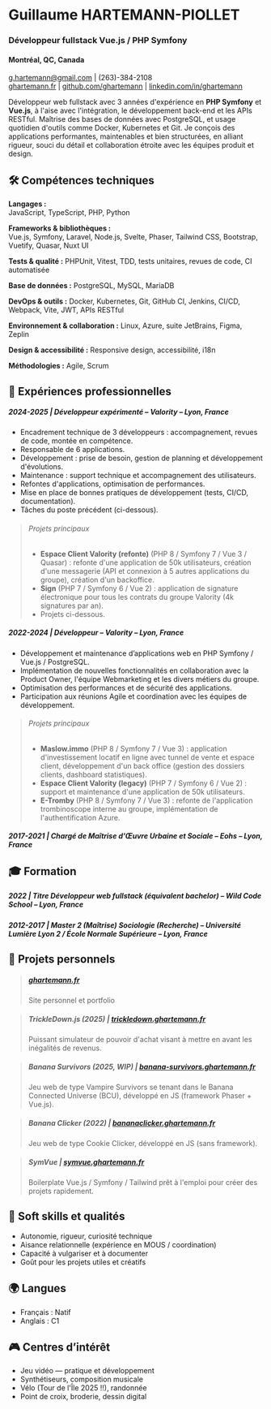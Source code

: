 # Guillaume HARTEMANN-PIOLLET

### Développeur fullstack Vue.js / PHP Symfony
#### Montréal, QC, Canada
g.hartemann@gmail.com  |  (263)-384-2108  
[ghartemann.fr](https://ghartemann.fr)  |  [github.com/ghartemann](https://github.com/ghartemann)  |  [linkedin.com/in/ghartemann](https://www.linkedin.com/in/ghartemann)

Développeur web fullstack avec 3 années d'expérience en **PHP Symfony** et **Vue.js**, à l'aise avec l'intégration, le développement back-end et les APIs RESTful. Maîtrise des bases de données avec PostgreSQL, et usage quotidien d'outils comme Docker, Kubernetes et Git.
Je conçois des applications performantes, maintenables et bien structurées, en alliant rigueur, souci du détail et collaboration étroite avec les équipes produit et design.


## 🛠️ Compétences techniques

**Langages :**  
JavaScript, TypeScript, PHP, Python  

**Frameworks & bibliothèques :**  
Vue.js, Symfony, Laravel, Node.js, Svelte, Phaser, Tailwind CSS, Bootstrap, Vuetify, Quasar, Nuxt UI  

**Tests & qualité :**
PHPUnit, Vitest, TDD, tests unitaires, revues de code, CI automatisée  

**Base de données :**
PostgreSQL, MySQL, MariaDB  

**DevOps & outils :**
Docker, Kubernetes, Git, GitHub CI, Jenkins, CI/CD, Webpack, Vite, JWT, APIs RESTful  

**Environnement & collaboration :**
Linux, Azure, suite JetBrains, Figma, Zeplin  

**Design & accessibilité :**
Responsive design, accessibilité, i18n  

**Méthodologies :**
Agile, Scrum  


## 💼 Expériences professionnelles

##### 2024-2025  |  Développeur expérimenté – Valority – Lyon, France
- Encadrement technique de 3 développeurs : accompagnement, revues de code, montée en compétence.
- Responsable de 6 applications.
- Développement : prise de besoin, gestion de planning et développement d'évolutions.
- Maintenance : support technique et accompagnement des utilisateurs.
- Refontes d'applications, optimisation de performances.
- Mise en place de bonnes pratiques de développement (tests, CI/CD, documentation).
- Tâches du poste précédent (ci-dessous).

>###### Projets principaux
>- **Espace Client Valority (refonte)** (PHP 8 / Symfony 7 / Vue 3 / Quasar) : refonte d'une application de 50k utilisateurs, création d'une messagerie (API et connexion à 5 autres applications du groupe), création d'un backoffice.
>- **Sign** (PHP 7 / Symfony 6 / Vue 2) : application de signature électronique pour tous les contrats du groupe Valority (4k signatures par an).
>- Projets ci-dessous.

##### 2022-2024  |  Développeur – Valority – Lyon, France
- Développement et maintenance d’applications web en PHP Symfony / Vue.js / PostgreSQL.
- Implémentation de nouvelles fonctionnalités en collaboration avec la Product Owner, l'équipe Webmarketing et les divers métiers du groupe.
- Optimisation des performances et de sécurité des applications.
- Participation aux réunions Agile et coordination avec les équipes de développement.

>###### Projets principaux
>- **Maslow.immo** (PHP 8 / Symfony 7 / Vue 3) : application d'investissement locatif en ligne avec tunnel de vente et espace client, développement d'un back office (gestion des dossiers clients, dashboard statistiques).
>- **Espace Client Valority (legacy)** (PHP 7 / Symfony 6 / Vue 2) : support et maintenance d'une application de 50k utilisateurs.
>- **E-Tromby** (PHP 8 / Symfony 7 / Vue 3) : refonte de l'application trombinoscope interne au groupe, implémentation de l'authentification Azure.

##### 2017-2021  |  Chargé de Maîtrise d'Œuvre Urbaine et Sociale – Eohs – Lyon, France


## 🎓 Formation

##### 2022  |  Titre Développeur web fullstack (équivalent bachelor) – Wild Code School – Lyon, France
##### 2012-2017  |  Master 2 (Maîtrise) Sociologie (Recherche) – Université Lumière Lyon 2 / École Normale Supérieure – Lyon, France


## 🧪 Projets personnels

>##### [ghartemann.fr](https://ghartemann.fr)
>Site personnel et portfolio

>##### TrickleDown.js (2025) | [trickledown.ghartemann.fr](https://trickledown.ghartemann.fr)
>Puissant simulateur de pouvoir d'achat visant à mettre en avant les inégalités de revenus.

>##### Banana Survivors (2025, WIP) | [banana-survivors.ghartemann.fr](https://banana-survivors.ghartemann.fr)
>Jeu web de type Vampire Survivors se tenant dans le Banana Connected Universe (BCU), développé en JS (framework Phaser + Vue.js).

>##### Banana Clicker (2022) | [bananaclicker.ghartemann.fr](https://bananaclicker.ghartemann.fr)
>Jeu web de type Cookie Clicker, développé en JS (sans framework).

>##### SymVue | [symvue.ghartemann.fr](https://symvue.ghartemann.fr)
>Boilerplate Vue.js / Symfony / Tailwind prêt à l'emploi pour créer des projets rapidement.


## 🤝 Soft skills et qualités

- Autonomie, rigueur, curiosité technique  
- Aisance relationnelle (expérience en MOUS / coordination)  
- Capacité à vulgariser et à documenter  
- Goût pour les projets utiles et créatifs  


## 🌍 Langues

- Français : Natif
- Anglais : C1


## 🎮 Centres d’intérêt

- Jeu vidéo — pratique et développement
- Synthétiseurs, composition musicale
- Vélo (Tour de l'Île 2025 !!), randonnée
- Point de croix, broderie, dessin digital
